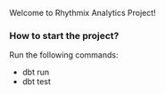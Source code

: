 Welcome to Rhythmix Analytics Project!

### How to start the project?

Run the following commands:
- dbt run
- dbt test

